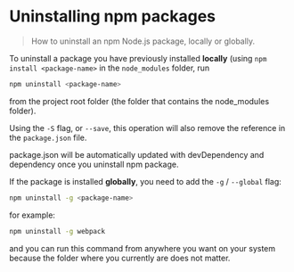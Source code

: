 # Uninstalling npm packages

> How to uninstall an npm Node.js package, locally or globally.

To uninstall a package you have previously installed **locally** (using `npm install <package-name>` in the `node_modules` folder, run

```bash
npm uninstall <package-name>
```

from the project root folder (the folder that contains the node_modules folder).

Using the `-S` flag, or `--save`, this operation will also remove the reference in the `package.json` file.

package.json will be automatically updated with devDependency and dependency once you uninstall npm package.

If the package is installed **globally**, you need to add the `-g` / `--global` flag:

```bash
npm uninstall -g <package-name>
```

for example:

```bash
npm uninstall -g webpack
```

and you can run this command from anywhere you want on your system because the folder where you currently are does not matter.
